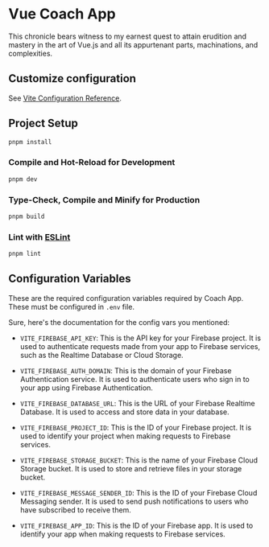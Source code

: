 # Vue Coach App

This chronicle bears witness to my earnest quest to attain erudition and
mastery in the art of Vue.js and all its appurtenant parts, machinations,
and complexities.

## Customize configuration

See [Vite Configuration Reference](https://vitejs.dev/config/).

## Project Setup

```sh
pnpm install
```

### Compile and Hot-Reload for Development

```sh
pnpm dev
```

### Type-Check, Compile and Minify for Production

```sh
pnpm build
```

### Lint with [ESLint](https://eslint.org/)

```sh
pnpm lint
```

## Configuration Variables

These are the required configuration variables required by Coach App. These
must be configured in `.env` file.

Sure, here's the documentation for the config vars you mentioned:

- `VITE_FIREBASE_API_KEY`: This is the API key for your Firebase project.
  It is used to authenticate requests made from your app to Firebase services,
  such as the Realtime Database or Cloud Storage.

- `VITE_FIREBASE_AUTH_DOMAIN`: This is the domain of your Firebase Authentication
  service. It is used to authenticate users who sign in to your app using Firebase
  Authentication.

- `VITE_FIREBASE_DATABASE_URL`: This is the URL of your Firebase Realtime Database.
  It is used to access and store data in your database.

- `VITE_FIREBASE_PROJECT_ID`: This is the ID of your Firebase project. It is used to
  identify your project when making requests to Firebase services.

- `VITE_FIREBASE_STORAGE_BUCKET`: This is the name of your Firebase Cloud Storage bucket.
  It is used to store and retrieve files in your storage bucket.

- `VITE_FIREBASE_MESSAGE_SENDER_ID`: This is the ID of your Firebase Cloud Messaging sender.
  It is used to send push notifications to users who have subscribed to receive them.

- `VITE_FIREBASE_APP_ID`: This is the ID of your Firebase app. It is used to identify your
  app when making requests to Firebase services.
